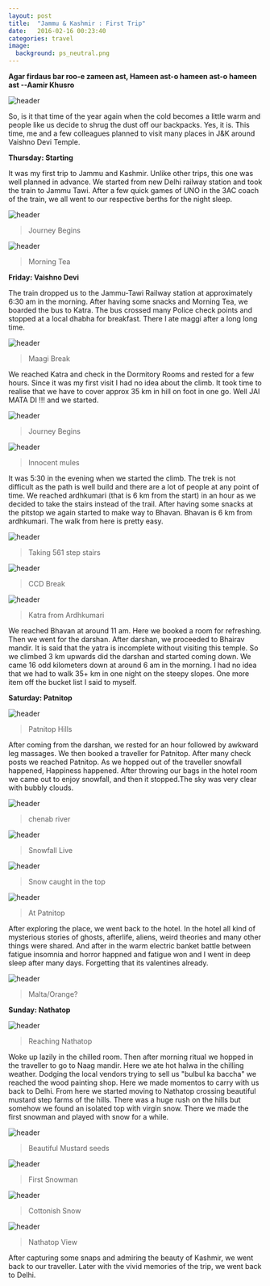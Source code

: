 ```yaml
---
layout: post
title:  "Jammu & Kashmir : First Trip"
date:   2016-02-16 00:23:40
categories: travel
image:
  background: ps_neutral.png
---
```



**Agar firdaus bar roo-e zameen ast, Hameen ast-o hameen ast-o hameen ast   --Aamir Khusro**

<img src="http://i.imgur.com/sliuuVz.jpg" alt="header">

So, is it that time of the year again when the cold becomes a little warm and people like us decide to shrug the dust off our backpacks. Yes, it is.
This time, me and a few colleagues planned to visit many places in J&K around Vaishno Devi Temple.

**Thursday: Starting**

It was my first trip to Jammu and Kashmir. Unlike other trips, this one was well planned in advance. We started from new Delhi railway station and took the train to Jammu Tawi. After a few quick games of UNO in the 3AC coach of the train, we all went to our respective berths for the night sleep. 

<img src="http://i.imgur.com/9a8adbF.jpg" alt="header">

>Journey Begins

<img src="http://i.imgur.com/hiHkvgU.jpg" alt="header">

>Morning Tea

**Friday: Vaishno Devi**

The train dropped us to the Jammu-Tawi Railway station at approximately 6:30 am in the morning. After having some snacks and Morning Tea, we boarded the bus to Katra. The bus crossed many Police check points and stopped at a local dhabha for breakfast. There I ate maggi after a long long time.

<img src="http://i.imgur.com/Fbb7InX.jpg" alt="header">

>Maagi Break

We reached Katra and check in the Dormitory Rooms and rested for a few hours. Since it was my first visit I had no idea about the climb. It took time to realise that we have to cover approx 35 km in hill on foot in one go. Well JAI MATA DI !!! and we started. 

<img src="http://i.imgur.com/nMmKpMD.jpg" alt="header">

>Journey Begins

<img src="http://i.imgur.com/0Ml1o63.jpg" alt="header">

>Innocent mules 

It was 5:30 in the evening when we started the climb. The trek is not difficult as the path is well build and there are a lot of people at any point of time. We reached ardhkumari (that is 6 km from the start) in an hour as we decided to take the stairs instead of the trail. After having some snacks at the pitstop we again started to make way to Bhavan. Bhavan is 6 km from ardhkumari. The walk from here is pretty easy. 

<img src="http://i.imgur.com/iioCfsa.jpg" alt="header">

>Taking 561 step stairs

<img src="http://i.imgur.com/Sr6lNgr.jpg" alt="header">

>CCD Break 

<img src="http://i.imgur.com/UvPTy6o.jpg" alt="header">

>Katra from Ardhkumari

We reached Bhavan at around 11 am. Here we booked a room for refreshing. Then we went for the darshan. After darshan, we proceeded to Bhairav mandir. It is said that the yatra is incomplete without visiting this temple. So we climbed 3 km upwards did the darshan and started coming down. We came 16 odd kilometers down at around 6 am in the morning. I had no idea that we had to walk 35+ km in one night on the steepy slopes. One more item off the bucket list I said to myself.

**Saturday: Patnitop**

<img src="http://i.imgur.com/rnXjkSQ.jpg" alt="header">

>Patnitop Hills

After coming from the darshan, we rested for an hour followed by awkward leg massages. We then booked a traveller for Patnitop. After many check posts we reached Patnitop. As we hopped out of the traveller snowfall happened, Happiness happened. After throwing our bags in the hotel room we came out to enjoy snowfall, and then it stopped.The sky was very clear with bubbly clouds.


<img src="http://i.imgur.com/Ib3PDIr.jpg" alt="header">

>chenab river

<img src="http://i.imgur.com/GHECyZI.jpg" alt="header">

>Snowfall Live

<img src="http://i.imgur.com/KbtrjfU.jpg" alt="header">

>Snow caught in the top

<img src="http://i.imgur.com/MBs7eox.jpg" alt="header">

>At Patnitop

After exploring the place, we went back to the hotel. In the hotel all kind of mysterious stories of ghosts, afterlife, aliens, weird theories and many other things were shared. And after in the warm electric banket battle between fatigue insomnia and horror happned and fatigue won and I went in deep sleep after many days. Forgetting that its valentines already.

<img src="http://i.imgur.com/GAQLEUa.jpg" alt="header">

>Malta/Orange?

**Sunday: Nathatop**

<img src="http://i.imgur.com/uek00Eq.jpg" alt="header">

>Reaching Nathatop

Woke up lazily in the chilled room. Then after morning ritual we hopped in the traveller to go to Naag mandir. Here we ate hot halwa in the chilling weather. Dodging the local vendors trying to sell us "bulbul ka baccha" we reached the wood painting shop. Here we made momentos to carry with us back to Delhi. From here we started moving to Nathatop crossing beautiful mustard step farms of the hills. There was a huge rush on the hills but somehow we found an isolated top with virgin snow. There we made the first snowman and played with snow for a while. 

<img src="http://i.imgur.com/JRSLE3v.jpg" alt="header">

>Beautiful Mustard seeds

<img src="http://i.imgur.com/5kVh3Qm.jpg" alt="header">

>First Snowman

<img src="http://i.imgur.com/vB5654K.jpg" alt="header">

>Cottonish Snow

<img src="http://i.imgur.com/x08NI8C.jpg" alt="header">

>Nathatop View

After capturing some snaps and admiring the beauty of Kashmir, we went back to our traveller. Later with the vivid memories of the trip, we went back to Delhi.



